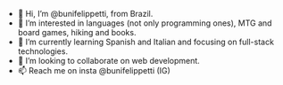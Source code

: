 - 👋 Hi, I’m @bunifelippetti, from Brazil.
- 👀 I’m interested in languages (not only programming ones), MTG and board games, hiking and books.
- 🌱 I’m currently learning Spanish and Italian and focusing on full-stack technologies.
- 💞️ I’m looking to collaborate on web development.
- 📫 Reach me on insta @bunifelippetti (IG)

<!---
bunifelippetti/bunifelippetti is a ✨ special ✨ repository because its `README.md` (this file) appears on your GitHub profile.
You can click the Preview link to take a look at your changes.
--->
